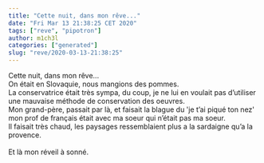 ```yaml
---
title: "Cette nuit, dans mon rêve..."
date: "Fri Mar 13 21:38:25 CET 2020"
tags: ["reve", "pipotron"]
author: m1ch3l
categories: ["generated"]
slug: "reve/2020-03-13-21:38:25"
---
```


Cette nuit, dans mon rêve...<br>
On était en Slovaquie, nous mangions des pommes.<br>
La conservatrice était très sympa, du coup, je ne lui en voulait pas d’utiliser une mauvaise méthode de conservation des oeuvres.<br>
Mon grand-père, passait par là, et faisait la blague du 'je t’ai piqué ton nez'<br>
mon prof de français était avec ma soeur qui n’était pas ma soeur.<br>
Il faisait très chaud, les paysages ressemblaient plus a la sardaigne qu’a la provence.<br>
<br>
Et là mon réveil à sonné.<br>
<br>
